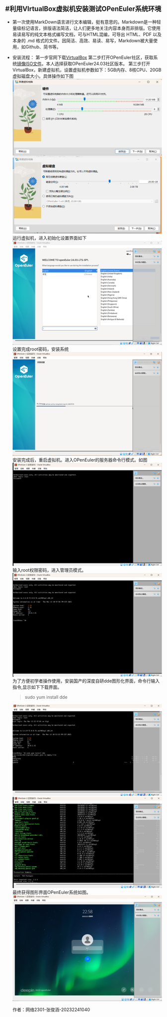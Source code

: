 #利用VIrtualBox虚拟机安装测试OPenEuler系统环境
-
- 第一次使用MarkDown语言进行文本编辑，挺有意思的。Markdown是一种轻量级标记语言，排版语法简洁，让人们更多地关注内容本身而非排版。它使用易读易写的纯文本格式编写文档，可与HTML混编，可导出 HTML、PDF 以及本身的 .md 格式的文件。因简洁、高效、易读、易写，Markdown被大量使用，如Github、简书等。
- 安装流程：
  第一步官网下载[VirtualBox](https://www.virtualbox.org/)
  第二步打开OPenEuler社区，获取系统[镜像ISO文件](https://www.openeuler.org/zh/download/#openEuler%2024.03%20LTS%20SP1)。本人选择获取OPenEuler24.03社区版本。
  第三步打开VirtualBox，新建虚拟机，设置虚拟机参数如下：5GB内存、8核CPU、20GB虚拟磁盘大小。具体操作如下图![alt text](image.png)![alt text](image-1.png)运行虚拟机，进入初始化设置界面如下![alt text](image-2.png)设置完成root密码，安装系统![alt text](image-3.png)安装完成后，重启虚拟机。进入OPenEuler的服务器命令行模式。如图![alt text](image-4.png)输入root权限密码，进入管理员模式。![alt text](image-5.png)
  为了方便初学者操作使用，安装国产的深度自研dde图形化界面，命令行输入指令,显示如下下载界面。
  >sudo yum install dde

  ![alt text](image-6.png)![alt text](image-7.png)
  最终获得图形界面OPenEuler系统如图。![alt text](image-8.png)

  作者：网络2301-张俊涵-20232241040